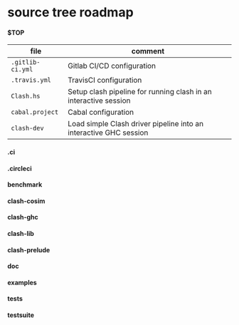 # source tree roadmap

#### $TOP

| file | comment |
| --- | --- |
| `.gitlib-ci.yml` | Gitlab CI/CD configuration |
| `.travis.yml` | TravisCI configuration |
| `Clash.hs` | Setup clash pipeline for running clash in an interactive session |
| `cabal.project` | Cabal configuration |
| `clash-dev` | Load simple Clash driver pipeline into an interactive GHC session |

#### .ci

#### .circleci

#### benchmark

#### clash-cosim

#### clash-ghc

#### clash-lib

#### clash-prelude

#### doc

#### examples

#### tests

#### testsuite
